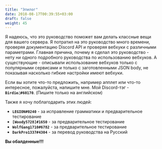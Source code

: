 ```yaml
---
title: "Эпилог"
date: 2018-08-17T00:39:55+03:00
draft: false
weight: 45
---
```

Я надеюсь, что это руководство поможет вам делать классные вещи для вашего сервера. Я потратил на это руководство много времени, проверяя документацию Discord API и проверяя вебхуки с различными параметрами. Главная причина, почему я сделал это руководство - нету ни одного подробного руководства по использованию вебхуков. А существующие - описывали использование вебхуков только с популярными сервисами и только с заготовленными JSON body, не показывая насколько гибкие настройки имеют вебхуки.

Если вы хотите что-то предложить, например апплет или что-то интересное, пожалуйста, напишите мне. Мой Discord-тэг - **`Birdie♫#60170`**. \(Пишите только на английском\)

Также я хочу поблагодарить этих людей:

* **`LEGION#0240`** - за исправление грамматики и предварительное тестирование
* **`[Woody5728]#1650`** - за предварительное тестирование
* **`WolfGang1710#6782`** - за предварительное тестирование
* **`DarkPro1337#4304`** - за перевод руководства на Русский

**Вы обалденные!!!**
